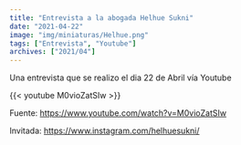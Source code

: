 ```yaml
---
title: "Entrevista a la abogada Helhue Sukni"
date: "2021-04-22"
image: "img/miniaturas/Helhue.png"
tags: ["Entrevista", "Youtube"]
archives: ["2021/04"]
---
```


Una entrevista que se realizo el dia 22 de Abril vía Youtube

{{< youtube M0vioZatSIw >}}

Fuente: https://www.youtube.com/watch?v=M0vioZatSIw

Invitada: https://www.instagram.com/helhuesukni/